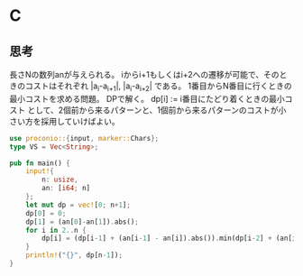 # C
## 思考
長さNの数列anが与えられる。
iからi+1もしくはi+2への遷移が可能で、そのときのコストはそれぞれ
|a<sub>i</sub>-a<sub>i+1</sub>|, |a<sub>i</sub>-a<sub>i+2</sub>|
である。
1番目からN番目に行くときの最小コストを求める問題。
DPで解く。
dp[i] := i番目にたどり着くときの最小コスト
として、2個前から来るパターンと、1個前から来るパターンのコストが小さい方を採用していけばよい。
```rust
use proconio::{input, marker::Chars};
type VS = Vec<String>;

pub fn main() {
    input!{
        n: usize,
        an: [i64; n]
    };
    let mut dp = vec![0; n+1];
    dp[0] = 0;
    dp[1] = (an[0]-an[1]).abs();
    for i in 2..n {
        dp[i] = (dp[i-1] + (an[i-1] - an[i]).abs()).min(dp[i-2] + (an[i-2] - an[i]).abs());
    }
    println!("{}", dp[n-1]);
}
```